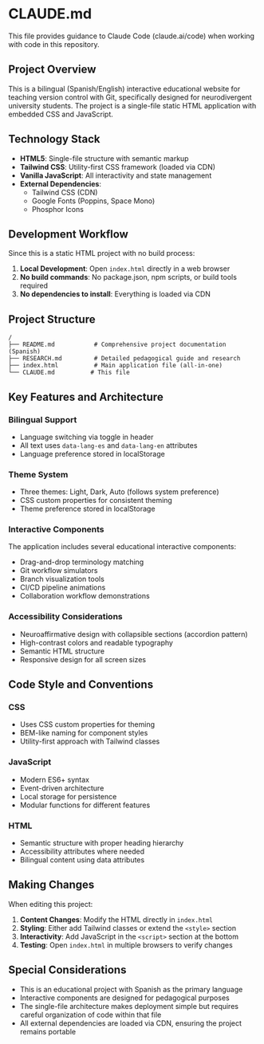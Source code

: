 # CLAUDE.md

This file provides guidance to Claude Code (claude.ai/code) when working with code in this repository.

## Project Overview

This is a bilingual (Spanish/English) interactive educational website for teaching version control with Git, specifically designed for neurodivergent university students. The project is a single-file static HTML application with embedded CSS and JavaScript.

## Technology Stack

- **HTML5**: Single-file structure with semantic markup
- **Tailwind CSS**: Utility-first CSS framework (loaded via CDN)
- **Vanilla JavaScript**: All interactivity and state management
- **External Dependencies**:
  - Tailwind CSS (CDN)
  - Google Fonts (Poppins, Space Mono)
  - Phosphor Icons

## Development Workflow

Since this is a static HTML project with no build process:

1. **Local Development**: Open `index.html` directly in a web browser
2. **No build commands**: No package.json, npm scripts, or build tools required
3. **No dependencies to install**: Everything is loaded via CDN

## Project Structure

```
/
├── README.md           # Comprehensive project documentation (Spanish)
├── RESEARCH.md         # Detailed pedagogical guide and research
├── index.html          # Main application file (all-in-one)
└── CLAUDE.md          # This file
```

## Key Features and Architecture

### Bilingual Support
- Language switching via toggle in header
- All text uses `data-lang-es` and `data-lang-en` attributes
- Language preference stored in localStorage

### Theme System
- Three themes: Light, Dark, Auto (follows system preference)
- CSS custom properties for consistent theming
- Theme preference stored in localStorage

### Interactive Components
The application includes several educational interactive components:
- Drag-and-drop terminology matching
- Git workflow simulators
- Branch visualization tools
- CI/CD pipeline animations
- Collaboration workflow demonstrations

### Accessibility Considerations
- Neuroaffirmative design with collapsible sections (accordion pattern)
- High-contrast colors and readable typography
- Semantic HTML structure
- Responsive design for all screen sizes

## Code Style and Conventions

### CSS
- Uses CSS custom properties for theming
- BEM-like naming for component styles
- Utility-first approach with Tailwind classes

### JavaScript
- Modern ES6+ syntax
- Event-driven architecture
- Local storage for persistence
- Modular functions for different features

### HTML
- Semantic structure with proper heading hierarchy
- Accessibility attributes where needed
- Bilingual content using data attributes

## Making Changes

When editing this project:

1. **Content Changes**: Modify the HTML directly in `index.html`
2. **Styling**: Either add Tailwind classes or extend the `<style>` section
3. **Interactivity**: Add JavaScript in the `<script>` section at the bottom
4. **Testing**: Open `index.html` in multiple browsers to verify changes

## Special Considerations

- This is an educational project with Spanish as the primary language
- Interactive components are designed for pedagogical purposes
- The single-file architecture makes deployment simple but requires careful organization of code within that file
- All external dependencies are loaded via CDN, ensuring the project remains portable